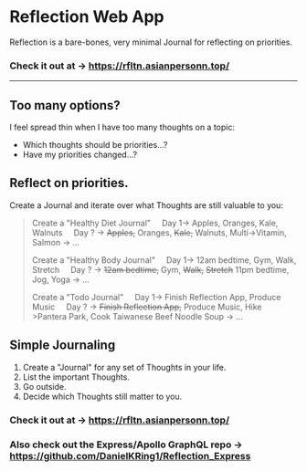 
# Reflection Web App

Reflection is a bare-bones, very minimal Journal for reflecting on priorities.

### Check it out at -> https://rfltn.asianpersonn.top/

<hr/>

## Too many options?
I feel spread thin when I have too many thoughts on a topic:
- Which thoughts should be priorities...?
- Have my priorities changed...?

## Reflect on priorities.
Create a Journal and iterate over what Thoughts are still valuable to you:


>
>Create a "Healthy Diet Journal"
>&nbsp;&nbsp;&nbsp;&nbsp;Day 1-> Apples, Oranges, Kale, Walnuts
>&nbsp;&nbsp;&nbsp;&nbsp;Day ? -> ~~Apples,~~ Oranges, ~~Kale,~~ Walnuts, Multi->Vitamin, Salmon -> ...
>
>Create a "Healthy Body Journal"
>&nbsp;&nbsp;&nbsp;&nbsp;Day 1-> 12am bedtime, Gym, Walk, Stretch
>&nbsp;&nbsp;&nbsp;&nbsp;Day ? -> ~~12am bedtime,~~ Gym, ~~Walk,~~ ~~Stretch~~ 11pm bedtime, Jog, Yoga -> ...
>
>Create a "Todo Journal"
>&nbsp;&nbsp;&nbsp;&nbsp;Day 1-> Finish Reflection App, Produce Music
>&nbsp;&nbsp;&nbsp;&nbsp;Day ? -> ~~Finish Reflection App,~~ Produce Music, Hike >Pantera Park, Cook Taiwanese Beef Noodle Soup -> ...


## Simple Journaling
1. Create a "Journal" for any set of Thoughts in your life.
2. List the important Thoughts.
3. Go outside.
4. Decide which Thoughts still matter to you.

### Check it out at -> https://rfltn.asianpersonn.top/

### Also check out the Express/Apollo GraphQL repo -> https://github.com/DanielKRing1/Reflection_Express
